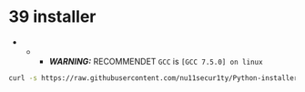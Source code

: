 # 39 installer

- - - ***WARNING:*** RECOMMENDET `GCC` is `[GCC 7.5.0] on linux`

```bash
curl -s https://raw.githubusercontent.com/nu11secur1ty/Python-installer/master/Suse/3.9.0/installer39.sh | bash
```
